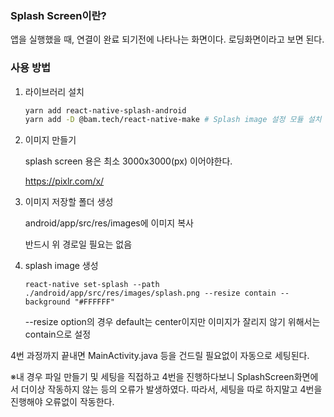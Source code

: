 ### Splash Screen이란?

앱을 실행했을 때, 연결이 완료 되기전에 나타나는 화면이다. 로딩화면이라고 보면 된다.



### 사용 방법

1. 라이브러리 설치

   ```bash
   yarn add react-native-splash-android
   yarn add -D @bam.tech/react-native-make # Splash image 설정 모듈 설치
   ```

2. 이미지 만들기

   splash screen 용은 최소 3000x3000(px) 이어야한다.

   https://pixlr.com/x/

3. 이미지 저장할 폴더 생성

   android/app/src/res/images에 이미지 복사

   반드시 위 경로일 필요는 없음

4. splash image 생성

   ```
   react-native set-splash --path ./android/app/src/res/images/splash.png --resize contain --background "#FFFFFF"
   ```

   --resize option의 경우 default는 center이지만 이미지가 잘리지 않기 위해서는 contain으로 설정



4번 과정까지 끝내면 MainActivity.java 등을 건드릴 필요없이 자동으로 세팅된다.

※내 경우 파일 만들기 및 세팅을 직접하고 4번을 진행하다보니 SplashScreen화면에서 더이상 작동하지 않는 등의 오류가 발생하였다. 따라서, 세팅을 따로 하지말고 4번을 진행해야 오류없이 작동한다.

